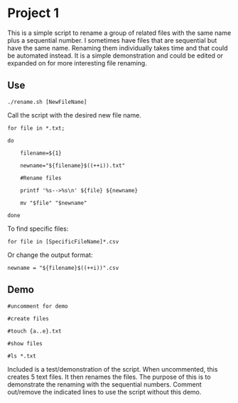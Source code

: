 # Project 1
This is a simple script to rename a group of related files with the same name plus a sequential number. I sometimes have files that are sequential but have the same name. Renaming them individually takes time and that could be automated instead. It is a simple demonstration and could be edited or expanded on for more interesting file renaming.
## Use
```
./rename.sh [NewFileName]
```
Call the script with the desired new file name.
```
for file in *.txt;

do

    filename=${1}

    newname="${filename}$((++i)).txt"

    #Rename files

    printf '%s-->%s\n' ${file} ${newname}

    mv "$file" "$newname"

done
```
To find specific files:
```
for file in [SpecificFileName]*.csv
```
Or change the output format:
```
newname = "${filename}$((++i))".csv
```
## Demo
```
#uncomment for demo

#create files

#touch {a..e}.txt

#show files

#ls *.txt
```
Included is a test/demonstration of the script. When uncommented, this creates 5 text files. It then renames the files. The purpose of this is to demonstrate the renaming with the sequential numbers. Comment out/remove the indicated lines to use the script without this demo.
